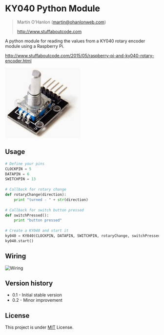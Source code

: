 # KY040 Python Module

> Martin O'Hanlon (martin@ohanlonweb.com)
>
> http://www.stuffaboutcode.com

A python module for reading the values from a KY040 rotary encoder module using a Raspberry Pi.

http://www.stuffaboutcode.com/2015/05/raspberry-pi-and-ky040-rotary-encoder.html

![KY040](ky040.jpg)

## Usage

``` python
# Define your pins
CLOCKPIN = 5
DATAPIN = 6
SWITCHPIN = 13

# Callback for rotary change
def rotaryChange(direction):
    print "turned - " + str(direction)

# Callback for switch button pressed
def switchPressed():
    print "button pressed"

# Create a KY040 and start it
ky040 = KY040(CLOCKPIN, DATAPIN, SWITCHPIN, rotaryChange, switchPressed)
ky040.start()
```


## Wiring

![Wiring](RaspberryPiKY040_bb.jpg)


## Version history
* 0.1 - Initial stable version
* 0.2 - Minor improvement

## License

This project is under [MIT](LICENSE) License.
